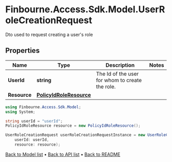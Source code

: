 # Finbourne.Access.Sdk.Model.UserRoleCreationRequest
Dto used to request creating a user's role

## Properties

Name | Type | Description | Notes
------------ | ------------- | ------------- | -------------
**UserId** | **string** | The Id of the user for whom to create the role. | 
**Resource** | [**PolicyIdRoleResource**](PolicyIdRoleResource.md) |  | 

```csharp
using Finbourne.Access.Sdk.Model;
using System;

string userId = "userId";
PolicyIdRoleResource resource = new PolicyIdRoleResource();

UserRoleCreationRequest userRoleCreationRequestInstance = new UserRoleCreationRequest(
    userId: userId,
    resource: resource);
```

[Back to Model list](../README.md#documentation-for-models) &#8226; [Back to API list](../README.md#documentation-for-api-endpoints) &#8226; [Back to README](../README.md)
